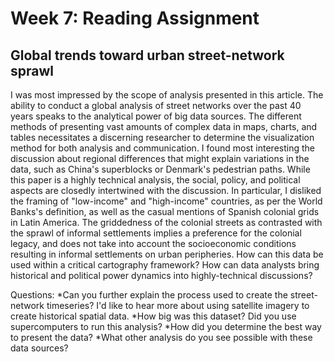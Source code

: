 # Week 7: Reading Assignment

## Global trends toward urban street-network sprawl

I was most impressed by the scope of analysis presented in this article. The ability to conduct a global analysis of street networks over the past 40 years speaks to the analytical power of big data sources. The different methods of presenting vast amounts of complex data in maps, charts, and tables necessitates a discerning researcher to determine the visualization method for both analysis and communication. I found most interesting the discussion about regional differences that might explain variations in the data, such as China's superblocks or Denmark's pedestrian paths. While this paper is a highly technical analysis, the social, policy, and political aspects are closedly intertwined with the discussion. In particular, I disliked the framing of "low-income" and "high-income" countries, as per the World Banks's definition, as well as the casual mentions of Spanish colonial grids in Latin America. The griddedness of the colonial streets as contrasted with the sprawl of informal settlements implies a preference for the colonial legacy, and does not take into account the socioeconomic conditions resulting in informal settlements on urban peripheries. How can this data be used within a critical cartography framework? How can data analysts bring historical and political power dynamics into highly-technical discussions? 

Questions:
*Can you further explain the process used to create the street-network timeseries? I'd like to hear more about using satellite imagery to create historical spatial data.
*How big was this dataset? Did you use supercomputers to run this analysis? 
*How did you determine the best way to present the data? 
*What other analysis do you see possible with these data sources?

